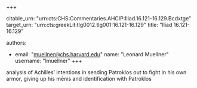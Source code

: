 +++


citable_urn: "urn:cts:CHS:Commentaries.AHCIP:Iliad.16.121-16.129.Bcdxtge"
target_urn: "urn:cts:greekLit:tlg0012.tlg001:16.121-16.129"
title: "Iliad 16.121-16.129"

authors:
- email: "muellner@chs.harvard.edu"
  name: "Leonard Muellner"
  username: "lmuellner"
+++

<p>analysis of Achilles’ intentions in sending Patroklos out to fight in his own armor, giving up his mēnis and identification with Patroklos</p>